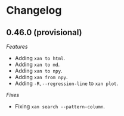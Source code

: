 # Changelog

## 0.46.0 (provisional)

*Features*

* Adding `xan to html`.
* Adding `xan to md`.
* Adding `xan to npy`.
* Adding `xan from npy`.
* Adding `-R,--regression-line` to `xan plot`.

*Fixes*

* Fixing `xan search --pattern-column`.